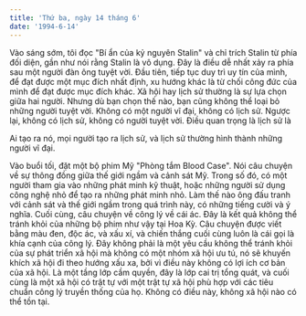 ```yaml
---
title: 'Thứ ba, ngày 14 tháng 6'
date: '1994-6-14'
---
```


Vào sáng sớm, tôi đọc "Bí ẩn của kỷ nguyên Stalin" và chỉ trích Stalin từ phía đối diện, gần như nói rằng Stalin là vô dụng. Đây là điều dễ nhất xảy ra phía sau một người đàn ông tuyệt vời. Đầu tiên, tiếp tục duy trì uy tín của mình, để đạt được một mục đích nhất định, xu hướng khác là từ chối công đức của mình để đạt được mục đích khác. Xã hội hay lịch sử thường là sự lựa chọn giữa hai người. Nhưng dù bạn chọn thế nào, bạn cũng không thể loại bỏ những người tuyệt vời. Không có một người vĩ đại, không có lịch sử. Ngược lại, không có lịch sử, không có người tuyệt vời. Điều quan trọng là lịch sử là

Ai tạo ra nó, mọi người tạo ra lịch sử, và lịch sử thường hình thành những người vĩ đại.

Vào buổi tối, đặt một bộ phim Mỹ "Phòng tắm Blood Case". Nói câu chuyện về sự thông đồng giữa thế giới ngầm và cảnh sát Mỹ. Trong số đó, có một người tham gia vào những phát minh kỹ thuật, hoặc những người sử dụng công nghệ nhỏ để tạo ra những phát minh nhỏ. Làm thế nào ông đấu tranh với cảnh sát và thế giới ngầm trong quá trình này, có những tiếng cười và ý nghĩa. Cuối cùng, câu chuyện về công lý về cái ác. Đây là kết quả không thể tránh khỏi của những bộ phim như vậy tại Hoa Kỳ. Câu chuyện được viết bằng màu đen, độc ác, và xấu xí, và chiến thắng cuối cùng luôn là cái gọi là khía cạnh của công lý. Đây không phải là một yêu cầu không thể tránh khỏi của sự phát triển xã hội mà không có một nhóm xã hội ưu tú, nó sẽ khuyến khích xã hội đi theo hướng xấu xa, bởi vì điều này không có lợi ích cơ bản của xã hội. Là một tầng lớp cầm quyền, đây là lớp cai trị tổng quát, và cuối cùng là một xã hội có trật tự với một trật tự xã hội phù hợp với các tiêu chuẩn công lý truyền thống của họ. Không có điều này, không xã hội nào có thể tồn tại.

